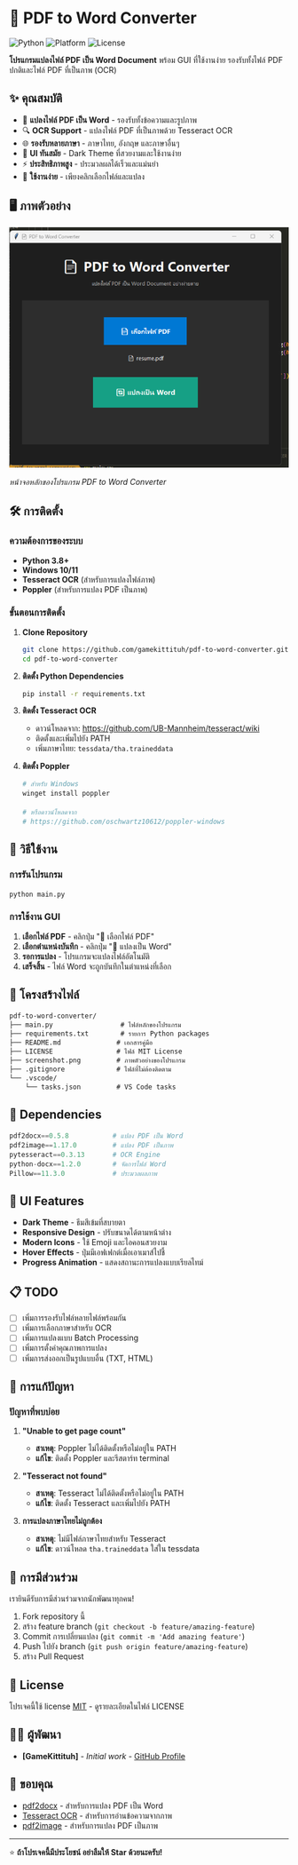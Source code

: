 # 📄 PDF to Word Converter

![Python](https://img.shields.io/badge/python-3.8+-blue.svg)
![Platform](https://img.shields.io/badge/platform-Windows-lightgrey.svg)
![License](https://img.shields.io/badge/license-MIT-green.svg)

**โปรแกรมแปลงไฟล์ PDF เป็น Word Document** พร้อม GUI ที่ใช้งานง่าย รองรับทั้งไฟล์ PDF ปกติและไฟล์ PDF ที่เป็นภาพ (OCR)

## ✨ คุณสมบัติ

- 🔄 **แปลงไฟล์ PDF เป็น Word** - รองรับทั้งข้อความและรูปภาพ
- 🔍 **OCR Support** - แปลงไฟล์ PDF ที่เป็นภาพด้วย Tesseract OCR
- 🌐 **รองรับหลายภาษา** - ภาษาไทย, อังกฤษ และภาษาอื่นๆ
- 🎨 **UI ทันสมัย** - Dark Theme ที่สวยงามและใช้งานง่าย
- ⚡ **ประสิทธิภาพสูง** - ประมวลผลได้เร็วและแม่นยำ
- 🔧 **ใช้งานง่าย** - เพียงคลิกเลือกไฟล์และแปลง

## 🖥️ ภาพตัวอย่าง

![PDF to Word Converter](https://github.com/gamekittituh/pdf-to-word-converter/blob/main/screenshort.png?raw=true)

_หน้าจอหลักของโปรแกรม PDF to Word Converter_

## 🛠️ การติดตั้ง

### ความต้องการของระบบ

- **Python 3.8+**
- **Windows 10/11**
- **Tesseract OCR** (สำหรับการแปลงไฟล์ภาพ)
- **Poppler** (สำหรับการแปลง PDF เป็นภาพ)

### ขั้นตอนการติดตั้ง

1. **Clone Repository**

   ```bash
   git clone https://github.com/gamekittituh/pdf-to-word-converter.git
   cd pdf-to-word-converter
   ```

2. **ติดตั้ง Python Dependencies**

   ```bash
   pip install -r requirements.txt
   ```

3. **ติดตั้ง Tesseract OCR**

   - ดาวน์โหลดจาก: https://github.com/UB-Mannheim/tesseract/wiki
   - ติดตั้งและเพิ่มไปยัง PATH
   - เพิ่มภาษาไทย: `tessdata/tha.traineddata`

4. **ติดตั้ง Poppler**

   ```bash
   # สำหรับ Windows
   winget install poppler

   # หรือดาวน์โหลดจาก
   # https://github.com/oschwartz10612/poppler-windows
   ```

## 🚀 วิธีใช้งาน

### การรันโปรแกรม

```bash
python main.py
```

### การใช้งาน GUI

1. **เลือกไฟล์ PDF** - คลิกปุ่ม "📄 เลือกไฟล์ PDF"
2. **เลือกตำแหน่งบันทึก** - คลิกปุ่ม "🔄 แปลงเป็น Word"
3. **รอการแปลง** - โปรแกรมจะแปลงไฟล์อัตโนมัติ
4. **เสร็จสิ้น** - ไฟล์ Word จะถูกบันทึกในตำแหน่งที่เลือก

## 📁 โครงสร้างไฟล์

```
pdf-to-word-converter/
├── main.py                 # ไฟล์หลักของโปรแกรม
├── requirements.txt        # รายการ Python packages
├── README.md              # เอกสารคู่มือ
├── LICENSE                # ไฟล์ MIT License
├── screenshot.png         # ภาพตัวอย่างของโปรแกรม
├── .gitignore             # ไฟล์ที่ไม่ต้องติดตาม
└── .vscode/
    └── tasks.json         # VS Code tasks
```

## 🔧 Dependencies

```python
pdf2docx==0.5.8           # แปลง PDF เป็น Word
pdf2image==1.17.0         # แปลง PDF เป็นภาพ
pytesseract==0.3.13       # OCR Engine
python-docx==1.2.0        # จัดการไฟล์ Word
Pillow==11.3.0            # ประมวลผลภาพ
```

## 🎨 UI Features

- **Dark Theme** - ธีมสีเข้มที่สบายตา
- **Responsive Design** - ปรับขนาดได้ตามหน้าต่าง
- **Modern Icons** - ใช้ Emoji และไอคอนสวยงาม
- **Hover Effects** - ปุ่มมีเอฟเฟกต์เมื่อเอาเมาส์ไปชี้
- **Progress Animation** - แสดงสถานะการแปลงแบบเรียลไทม์

## 📋 TODO

- [ ] เพิ่มการรองรับไฟล์หลายไฟล์พร้อมกัน
- [ ] เพิ่มการเลือกภาษาสำหรับ OCR
- [ ] เพิ่มการแปลงแบบ Batch Processing
- [ ] เพิ่มการตั้งค่าคุณภาพการแปลง
- [ ] เพิ่มการส่งออกเป็นรูปแบบอื่น (TXT, HTML)

## 🐛 การแก้ปัญหา

### ปัญหาที่พบบ่อย

1. **"Unable to get page count"**

   - **สาเหตุ**: Poppler ไม่ได้ติดตั้งหรือไม่อยู่ใน PATH
   - **แก้ไข**: ติดตั้ง Poppler และรีสตาร์ท terminal

2. **"Tesseract not found"**

   - **สาเหตุ**: Tesseract ไม่ได้ติดตั้งหรือไม่อยู่ใน PATH
   - **แก้ไข**: ติดตั้ง Tesseract และเพิ่มไปยัง PATH

3. **การแปลงภาษาไทยไม่ถูกต้อง**
   - **สาเหตุ**: ไม่มีไฟล์ภาษาไทยสำหรับ Tesseract
   - **แก้ไข**: ดาวน์โหลด `tha.traineddata` ใส่ใน tessdata

## 🤝 การมีส่วนร่วม

เรายินดีรับการมีส่วนร่วมจากนักพัฒนาทุกคน!

1. Fork repository นี้
2. สร้าง feature branch (`git checkout -b feature/amazing-feature`)
3. Commit การเปลี่ยนแปลง (`git commit -m 'Add amazing feature'`)
4. Push ไปยัง branch (`git push origin feature/amazing-feature`)
5. สร้าง Pull Request

## 📜 License

โปรเจคนี้ใช้ license [MIT](LICENSE) - ดูรายละเอียดในไฟล์ LICENSE

## 👨‍💻 ผู้พัฒนา

- **[GameKittituh]** - _Initial work_ - [GitHub Profile](https://github.com/gamekittituh)

## 🙏 ขอบคุณ

- [pdf2docx](https://github.com/dothinking/pdf2docx) - สำหรับการแปลง PDF เป็น Word
- [Tesseract OCR](https://github.com/tesseract-ocr/tesseract) - สำหรับการอ่านข้อความจากภาพ
- [pdf2image](https://github.com/Belval/pdf2image) - สำหรับการแปลง PDF เป็นภาพ

---

⭐ **ถ้าโปรเจคนี้มีประโยชน์ อย่าลืมให้ Star ด้วยนะครับ!**
